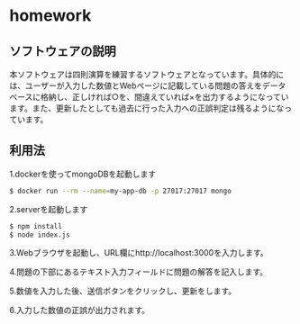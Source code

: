 # homework

## ソフトウェアの説明
本ソフトウェアは四則演算を練習するソフトウェアとなっています。具体的には、ユーザーが入力した数値とWebページに記載している問題の答えをデータベースに格納し、正しければ○を、間違えていれば×を出力するようになっています。また、更新したとしても過去に行った入力への正誤判定は残るようになっています。

## 利用法
1.dockerを使ってmongoDBを起動します
```bash
$ docker run --rm --name=my-app-db -p 27017:27017 mongo
```
2.serverを起動します
```bash
$ npm install
$ node index.js
```
3.Webブラウザを起動し、URL欄にhttp://localhost:3000を入力します。

4.問題の下部にあるテキスト入力フィールドに問題の解答を記入します。

5.数値を入力した後、送信ボタンをクリックし、更新をします。

6.入力した数値の正誤が出力されます。


